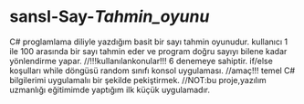 # sansl-Say-_Tahmin_oyunu_
C# proglamlama diliyle yazdığım basit bir sayı tahmin oyunudur.
kullanıcı 1 ile 100 arasında bir sayı tahmin eder ve program doğru sayıyı bilene kadar yönlendirme yapar.
//!!!kullanılankonular!!!
6 denemeye sahiptir.
if/else koşulları
while döngüsü
random sınıfı
konsol uygulaması.
//amaç!!!
temel C# bilgilerimi uygulamalıı bir şekilde pekiştirmek.
//NOT:bu proje,yazılım uzmanlığı eğitimimde yaptığım ilk küçük uygulamadır.
